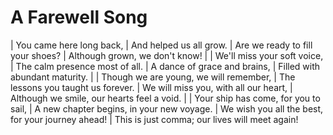 A Farewell Song
===============

| You came here long back,
| And helped us all grow.
| Are we ready to fill your shoes?
| Although grown, we don\'t know!
| 
| We\'ll miss your soft voice,
| The calm presence most of all.
| A dance of grace and brains,
| Filled with abundant maturity.
| 
| Though we are young, we will remember,
| The lessons you taught us forever.
| We will miss you, with all our heart,
| Although we smile, our hearts feel a void.
| 
| Your ship has come, for you to sail,
| A new chapter begins, in your new voyage.
| We wish you all the best, for your journey ahead!
| This is just comma; our lives will meet again!